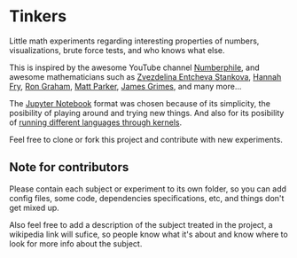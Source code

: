 # Tinkers

Little math experiments regarding interesting properties of numbers,
visualizations, brute force tests, and who knows what else.

This is inspired by the awesome YouTube channel
[Numberphile](https://www.youtube.com/channel/UCoxcjq-8xIDTYp3uz647V5A), and awesome
mathematicians such as
[Zvezdelina Entcheva Stankova](https://math.berkeley.edu/~stankova/),
[Hannah Fry](http://www.hannahfry.co.uk/),
[Ron Graham](https://en.wikipedia.org/wiki/Ronald_Graham), 
[Matt Parker](http://standupmaths.com/),
[James Grimes](https://www.singingbanana.com/), and many more...

The [Jupyter Notebook](https://jupyter.org/) format was chosen because of its 
simplicity, the posibility of playing around and trying new things. And also
for its posibility of [running different languages through
kernels](https://github.com/jupyter/jupyter/wiki/Jupyter-kernels).

Feel free to clone or fork this project and contribute with new experiments.

## Note for contributors

Please contain each subject or experiment to its own folder, so you can add
config files, some code, dependencies specifications, etc, and things don't get
mixed up.

Also feel free to add a description of the subject treated in the project, a
wikipedia link will sufice, so people know what it's about and know where to
look for more info about the subject.
